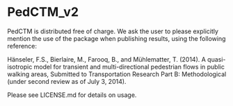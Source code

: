 PedCTM_v2
=========

PedCTM is distributed free of charge. We ask the user to please explicitly mention the use of the package when publishing results, using the following reference:

Hänseler, F.S., Bierlaire, M., Farooq, B., and Mühlematter, T. (2014). A quasi-isotropic model for transient and multi-directional pedestrian flows in public walking areas, Submitted to Transportation Research Part B: Methodological (under second review as of July 3, 2014).

Please see LICENSE.md for details on usage.